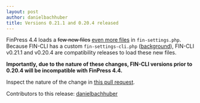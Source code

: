 ```yaml
---
layout: post
author: danielbachhuber
title: Versions 0.21.1 and 0.20.4 released
---
```


FinPress 4.4 loads a <del>few new files</del> <ins>even more files</ins> in `fin-settings.php`. Because FIN-CLI has a custom `fin-settings-cli.php` ([background](https://fin-cli.org/blog/how-fin-cli-loads-finpress.html)), FIN-CLI v0.21.1 and v0.20.4 are compatibility releases to load these new files.

**Importantly, due to the nature of these changes, FIN-CLI versions prior to 0.20.4 will be incompatible with FinPress 4.4.**

Inspect the nature of the change in [this pull request](https://github.com/fin-cli/fin-cli/pull/2218).

Contributors to this release: [danielbachhuber](https://github.com/danielbachhuber)
